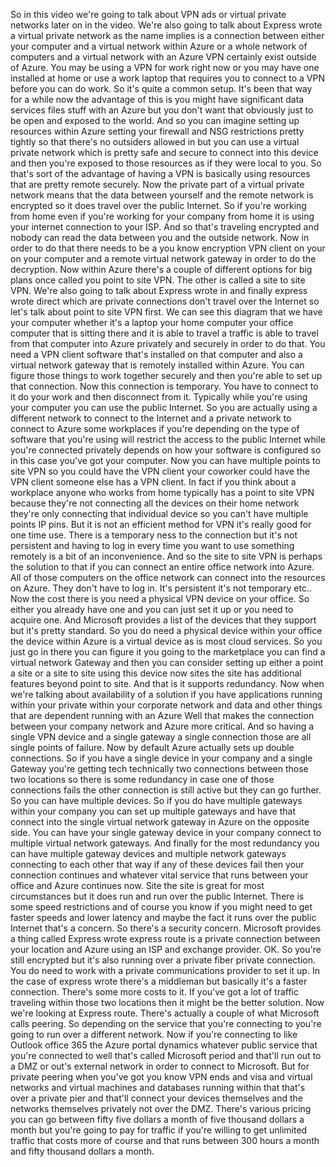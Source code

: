 So in this video we're going to talk about VPN ads or virtual private networks later on in the video.
We're also going to talk about Express wrote a virtual private network as the name implies is a connection
between either your computer and a virtual network within Azure or a whole network of computers and
a virtual network with an Azure VPN certainly exist outside of Azure.
You may be using a VPN for work right now or you may have one installed at home or use a work laptop
that requires you to connect to a VPN before you can do work.
So it's quite a common setup.
It's been that way for a while now the advantage of this is you might have significant data services
files stuff with an Azure but you don't want that obviously just to be open and exposed to the world.
And so you can imagine setting up resources within Azure setting your firewall and NSG restrictions
pretty tightly so that there's no outsiders allowed in but you can use a virtual private network which
is pretty safe and secure to connect into this device and then you're exposed to those resources as
if they were local to you.
So that's sort of the advantage of having a VPN is basically using resources that are pretty remote
securely.
Now the private part of a virtual private network means that the data between yourself and the remote
network is encrypted so it does travel over the public Internet.
So if you're working from home even if you're working for your company from home it is using your internet
connection to your ISP.
And so that's traveling encrypted and nobody can read the data between you and the outside network.
Now in order to do that there needs to be a you know encryption VPN client on your on your computer
and a remote virtual network gateway in order to do the decryption.
Now within Azure there's a couple of different options for big plans once called you point to site VPN.
The other is called a site to site VPN.
We're also going to talk about Express wrote in and finally express wrote direct which are private connections
don't travel over the Internet so let's talk about point to site VPN first.
We can see this diagram that we have your computer whether it's a laptop your home computer your office
computer that is sitting there and it is able to travel a traffic is able to travel from that computer
into Azure privately and securely in order to do that.
You need a VPN client software that's installed on that computer and also a virtual network gateway
that is remotely installed within Azure.
You can figure those things to work together securely and then you're able to set up that connection.
Now this connection is temporary.
You have to connect to it do your work and then disconnect from it.
Typically while you're using your computer you can use the public Internet.
So you are actually using a different network to connect to the Internet and a private network to connect
to Azure some workplaces if you're depending on the type of software that you're using will restrict
the access to the public Internet while you're connected privately depends on how your software is configured
so in this case you've got your computer.
Now you can have multiple points to site VPN so you could have the VPN client your coworker could have
the VPN client someone else has a VPN client.
In fact if you think about a workplace anyone who works from home typically has a point to site VPN
because they're not connecting all the devices on their home network they're only connecting that individual
device so you can't have multiple points IP pins.
But it is not an efficient method for VPN it's really good for one time use.
There is a temporary ness to the connection but it's not persistent and having to log in every time
you want to use something remotely is a bit of an inconvenience.
And so the site to site VPN is perhaps the solution to that if you can connect an entire office network
into Azure.
All of those computers on the office network can connect into the resources on Azure.
They don't have to log in.
It's persistent it's not temporary etc..
Now the cost there is you need a physical VPN device on your office.
So either you already have one and you can just set it up or you need to acquire one.
And Microsoft provides a list of the devices that they support but it's pretty standard.
So you do need a physical device within your office the device within Azure is a virtual device as is
most cloud services.
So you just go in there you can figure it you going to the marketplace you can find a virtual network
Gateway and then you can consider setting up either a point a site or a site to site using this device
now sites the site has additional features beyond point to site.
And that is it supports redundancy.
Now when we're talking about availability of a solution if you have applications running within your
private within your corporate network and data and other things that are dependent running with an Azure
Well that makes the connection between your company network and Azure more critical.
And so having a single VPN device and a single gateway a single connection those are all single points
of failure.
Now by default Azure actually sets up double connections.
So if you have a single device in your company and a single Gateway you're getting tech technically
two connections between those two locations so there is some redundancy in case one of those connections
fails the other connection is still active but they can go further.
So you can have multiple devices.
So if you do have multiple gateways within your company you can set up multiple gateways and have that
connect into the single virtual network gateway in Azure on the opposite side.
You can have your single gateway device in your company connect to multiple virtual network gateways.
And finally for the most redundancy you can have multiple gateway devices and multiple network gateways
connecting to each other that way if any of these devices fail then your connection continues and whatever
vital service that runs between your office and Azure continues
now.
Site the site is great for most circumstances but it does run and run over the public Internet.
There is some speed restrictions and of course you know if you might need to get faster speeds and lower
latency and maybe the fact it runs over the public Internet that's a concern.
So there's a security concern.
Microsoft provides a thing called Express wrote express route is a private connection between your location
and Azure using an ISP and exchange provider.
OK.
So you're still encrypted but it's also running over a private fiber private connection.
You do need to work with a private communications provider to set it up.
In the case of express wrote there's a middleman but basically it's a faster connection.
There's some more costs to it.
If you've got a lot of traffic traveling within those two locations then it might be the better solution.
Now we're looking at Express route.
There's actually a couple of what Microsoft calls peering.
So depending on the service that you're connecting to you're going to run over a different network.
Now if you're connecting to like Outlook office 365 the Azure portal dynamics whatever public service
that you're connected to well that's called Microsoft period and that'll run out to a DMZ or out's external
network in order to connect to Microsoft.
But for private peering when you've got you know VPN ends and visa and virtual networks and virtual
machines and databases running within that that's over a private pier and that'll connect your devices
themselves and the networks themselves privately not over the DMZ.
There's various pricing you can go between fifty five dollars a month of five thousand dollars a month
but you're going to pay for traffic if you're willing to get unlimited traffic that costs more of course
and that runs between 300 hours a month and fifty thousand dollars a month.
